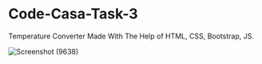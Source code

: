 # Code-Casa-Task-3
Temperature Converter Made With The Help of HTML, CSS, Bootstrap, JS.


![Screenshot (9638)](https://github.com/debjyotidas111/Code-Casa-Task-3/assets/86339364/7d70a1cc-2b7f-457f-9aa4-afaad80bf1cc)
